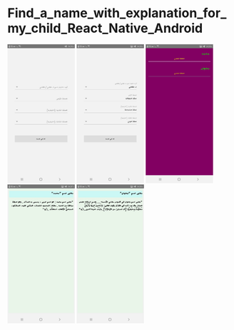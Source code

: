 # Find_a_name_with_explanation_for_my_child_React_Native_Android


<img src="1.jpg"   height= "15%" width= "30%">
<img src="2.jpg"   height= "15%" width= "30%">
<img src="3.jpg"   height= "15%" width= "30%">
<img src="4.jpg"  height= "15%" width= "30%">
<img src="5.jpg"   height= "15%" width= "30%">
